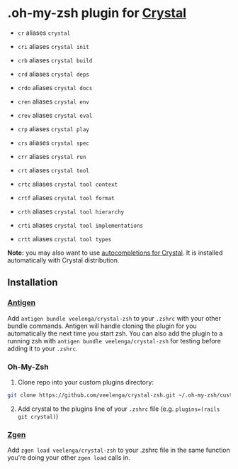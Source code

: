 # .oh-my-zsh plugin for [Crystal](https://github.com/crystal-lang/crystal)

* `cr` aliases `crystal`

* `cri` aliases `crystal init`

* `crb` aliases `crystal build`

* `crd` aliases `crystal deps`

* `crdo` aliases `crystal docs`

* `cren` aliases `crystal env`

* `crev` aliases `crystal eval`

* `crp` aliases `crystal play`

* `crs` aliases `crystal spec`

* `crr` aliases `crystal run`

* `crt` aliases `crystal tool`

* `crtc` aliases `crystal tool context`

* `crtf` aliases `crystal tool format`

* `crth` aliases `crystal tool hierarchy`

* `crti` aliases `crystal tool implementations`

* `crtt` aliases `crystal tool types`

**Note:** you may also want to use [autocompletions for Crystal](https://github.com/crystal-lang/crystal/blob/master/etc/completion.zsh).
It is installed automatically with Crystal distribution.

## Installation

### [Antigen](https://github.com/zsh-users/antigen)

Add `antigen bundle veelenga/crystal-zsh` to your `.zshrc` with your other bundle commands. Antigen will handle cloning the plugin for you automatically the next time you start zsh. You can also add the plugin to a running zsh with `antigen bundle veelenga/crystal-zsh` for testing before adding it to your `.zshrc`.

### Oh-My-Zsh

1. Clone repo into your custom plugins directory:
  ```sh
  git clone https://github.com/veelenga/crystal-zsh.git ~/.oh-my-zsh/custom/plugins/crystal
  ```

2. Add crystal to the plugins line of your `.zshrc` file (e.g. `plugins=(rails git crystal)`)

### [Zgen](https://github.com/tarjoilija/zgen)

Add `zgen load veelenga/crystal-zsh` to your .zshrc file in the same function you're doing your other `zgen load` calls in.
